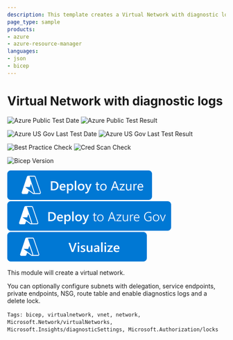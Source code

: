 ```yaml
---
description: This template creates a Virtual Network with diagnostic logs and allows optional features to be added to each subnet
page_type: sample
products:
- azure
- azure-resource-manager
languages:
- json
- bicep
---
```

# Virtual Network with diagnostic logs

![Azure Public Test Date](https://azurequickstartsservice.blob.core.windows.net/badges/quickstarts/microsoft.network/vnet-create-with-diagnostic-logs/PublicLastTestDate.svg)
![Azure Public Test Result](https://azurequickstartsservice.blob.core.windows.net/badges/quickstarts/microsoft.network/vnet-create-with-diagnostic-logs/PublicDeployment.svg)

![Azure US Gov Last Test Date](https://azurequickstartsservice.blob.core.windows.net/badges/quickstarts/microsoft.network/vnet-create-with-diagnostic-logs/FairfaxLastTestDate.svg)
![Azure US Gov Last Test Result](https://azurequickstartsservice.blob.core.windows.net/badges/quickstarts/microsoft.network/vnet-create-with-diagnostic-logs/FairfaxDeployment.svg)

![Best Practice Check](https://azurequickstartsservice.blob.core.windows.net/badges/quickstarts/microsoft.network/vnet-create-with-diagnostic-logs/BestPracticeResult.svg)
![Cred Scan Check](https://azurequickstartsservice.blob.core.windows.net/badges/quickstarts/microsoft.network/vnet-create-with-diagnostic-logs/CredScanResult.svg)

![Bicep Version](https://azurequickstartsservice.blob.core.windows.net/badges/quickstarts/microsoft.network/vnet-create-with-diagnostic-logs/BicepVersion.svg)

[![Deploy To Azure](https://raw.githubusercontent.com/Azure/azure-quickstart-templates/master/1-CONTRIBUTION-GUIDE/images/deploytoazure.svg?sanitize=true)](https://portal.azure.com/#create/Microsoft.Template/uri/https%3A%2F%2Fraw.githubusercontent.com%2FAzure%2Fazure-quickstart-templates%2Fmaster%2Fquickstarts%2Fmicrosoft.network%2Fvnet-create-with-diagnostic-logs%2Fazuredeploy.json)
[![Deploy To Azure US Gov](https://raw.githubusercontent.com/Azure/azure-quickstart-templates/master/1-CONTRIBUTION-GUIDE/images/deploytoazuregov.svg?sanitize=true)](https://portal.azure.us/#create/Microsoft.Template/uri/https%3A%2F%2Fraw.githubusercontent.com%2FAzure%2Fazure-quickstart-templates%2Fmaster%2Fquickstarts%2Fmicrosoft.network%2Fvnet-create-with-diagnostic-logs%2Fazuredeploy.json)
[![Visualize](https://raw.githubusercontent.com/Azure/azure-quickstart-templates/master/1-CONTRIBUTION-GUIDE/images/visualizebutton.svg?sanitize=true)](http://armviz.io/#/?load=https%3A%2F%2Fraw.githubusercontent.com%2FAzure%2Fazure-quickstart-templates%2Fmaster%2Fquickstarts%2Fmicrosoft.network%2Fvnet-create-with-diagnostic-logs%2Fazuredeploy.json)

This module will create a virtual network.

You can optionally configure subnets with delegation, service endpoints, private endpoints, NSG, route table and enable diagnostics logs and a delete lock.

`Tags: bicep, virtualnetwork, vnet, network, Microsoft.Network/virtualNetworks, Microsoft.Insights/diagnosticSettings, Microsoft.Authorization/locks`